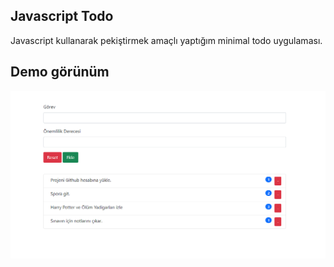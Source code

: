 ## Javascript Todo
Javascript kullanarak pekiştirmek amaçlı yaptığım minimal todo uygulaması.

## Demo görünüm
<img src="https://github.com/berkipekoglu/js-todo-form/blob/master/demo.png">
